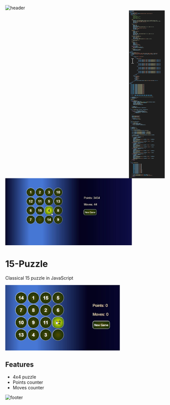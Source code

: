 ![header](https://capsule-render.vercel.app/api?type=slice&color=auto&height=130&section=header&text=15%Game&fontSize=40&fontAlign=80)
<br>
<img src="Code.png" width="113" height="531" align="right">
<img src="Screenshot.jpg" width="400px">

# 15-Puzzle
Classical 15 puzzle in JavaScript

![](Screen.gif)

## Features
* 4x4 puzzle
* Points counter
* Moves counter

![footer](https://capsule-render.vercel.app/api?type=slice&color=auto&height=130&section=footer&fontSize=40&fontAlign=20)
